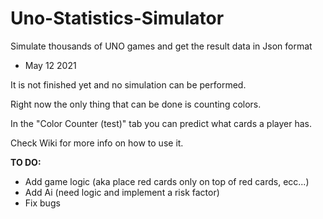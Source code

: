 # Uno-Statistics-Simulator
 Simulate thousands of UNO games and get the result data in Json format


* May 12 2021

It is not finished yet and no simulation can be performed.

Right now the only thing that can be done is counting colors.

In the "Color Counter (test)" tab you can predict what cards a player has.

Check Wiki for more info on how to use it.


**TO DO:**

* Add game logic (aka place red cards only on top of red cards, ecc...)
* Add Ai (need logic and implement a risk factor)
* Fix bugs
